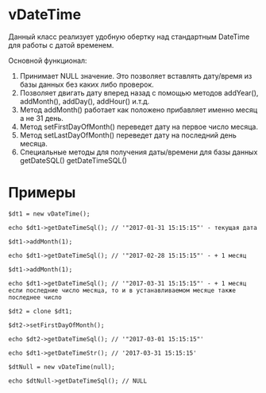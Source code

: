 # vDateTime

Данный класс реализует удобную обертку над стандартным DateTime для работы с датой временем.

Основной функционал:

1. Принимает NULL значение. Это позволяет вставлять дату/время из базы данных без каких либо проверок.
2. Позволяет двигать дату вперед назад с помощью методов addYear(), addMonth(), addDay(), addHour() и.т.д.
3. Метод addMonth() работает как положено прибавляет именно месяц а не 31 день.
4. Метод setFirstDayOfMonth() переведет дату на первое число месяца.
5. Метод setLastDayOfMonth() переведет дату на последний день месяца.
6. Специальные методы для получения даты/времени для базы данных getDateSQL() getDateTimeSQL()


# Примеры


`$dt1 = new vDateTime();`

`echo $dt1->getDateTimeSql(); // '"2017-01-31 15:15:15"' - текущая дата `

`$dt1->addMonth(1);`

`echo $dt1->getDateTimeSql(); // '"2017-02-28 15:15:15"' - + 1 месяц `

`$dt1->addMonth(1);`

`echo $dt1->getDateTimeSql(); // '"2017-03-31 15:15:15"' - + 1 месяц если последние число месяца, то и в устанавливаемом месяце также последнее число `

`$dt2 = clone $dt1;`

`$dt2->setFirstDayOfMonth();`

`echo $dt2->getDateTimeSql(); // '"2017-03-01 15:15:15"' `

`echo $dt1->getDateTimeStr(); // '2017-03-31 15:15:15' `

`$dtNull = new vDateTime(null);`

`echo $dtNull->getDateTimeSql(); // NULL`

